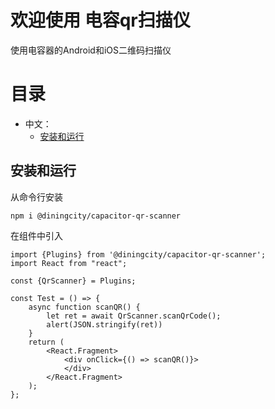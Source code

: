 # 欢迎使用 电容qr扫描仪
使用电容器的Android和iOS二维码扫描仪
# 目录
- 中文：
  - [安装和运行](https://github.com/diningcity-group/capacitor-qr-scanner/blob/main/README.md#安装和运行)

## 安装和运行
从命令行安装
````shell
npm i @diningcity/capacitor-qr-scanner
````

在组件中引入
````recat
import {Plugins} from '@diningcity/capacitor-qr-scanner';
import React from "react";

const {QrScanner} = Plugins;

const Test = () => {
    async function scanQR() {
        let ret = await QrScanner.scanQrCode();
        alert(JSON.stringify(ret))
    }
    return (
        <React.Fragment>
            <div onClick={() => scanQR()}>
            </div>
        </React.Fragment>
    );
};

````
